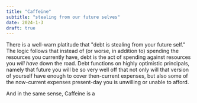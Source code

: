 ```yaml
---
title: "Caffeine"
subtitle: "stealing from our future selves"
date: 2024-1-3
draft: true
---
```

There is a well-warn platitude that "debt is stealing from your future self." The logic follows that instead of (or worse, in addition to) spending the resources you currently have, debt is the act of spending against resources you _will have_ down the road. Debt functions on highly optimistic principals, namely that future you will be so very well off that not only will that version of yourself have enough to cover then-current expenses, but also some of the now-current expenses present-day you is unwilling or unable to afford. 

And in the same sense, Caffeine is a 
<!--stackedit_data:
eyJoaXN0b3J5IjpbODg1NTM5MTU1LC0zNTEyOTMzNTBdfQ==
-->